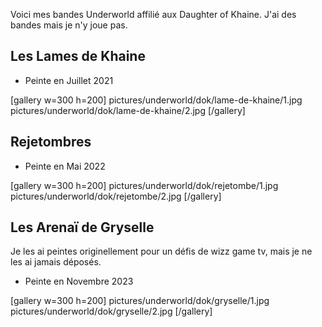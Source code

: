 
Voici mes bandes Underworld affilié aux Daughter of Khaine. J'ai des bandes mais je n'y joue pas.

## Les Lames de Khaine

- Peinte en Juillet 2021

[gallery w=300 h=200]
pictures/underworld/dok/lame-de-khaine/1.jpg
pictures/underworld/dok/lame-de-khaine/2.jpg
[/gallery]

## Rejetombres

- Peinte en Mai 2022

[gallery w=300 h=200]
pictures/underworld/dok/rejetombe/1.jpg
pictures/underworld/dok/rejetombe/2.jpg
[/gallery]

## Les Arenaï de Gryselle

Je les ai peintes originellement pour un défis de wizz game tv, mais je ne les ai jamais déposés.

- Peinte en Novembre 2023

[gallery w=300 h=200]
pictures/underworld/dok/gryselle/1.jpg
pictures/underworld/dok/gryselle/2.jpg
[/gallery]


